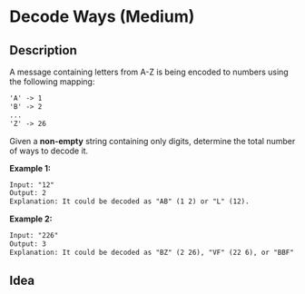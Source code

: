 # Decode Ways (Medium)

## Description
A message containing letters from A-Z is being encoded to numbers using the following mapping:

```html
'A' -> 1
'B' -> 2
...
'Z' -> 26
```
Given a **non-empty** string containing only digits, determine the total number of ways to decode it.

**Example 1:**
```html
Input: "12"
Output: 2
Explanation: It could be decoded as "AB" (1 2) or "L" (12).
```

**Example 2:**
```html
Input: "226"
Output: 3
Explanation: It could be decoded as "BZ" (2 26), "VF" (22 6), or "BBF" (2 2 6).
```

## Idea
